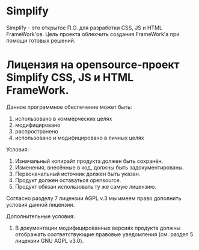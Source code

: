 # Simplify
Simplify - это открытое П.О. для разработки CSS, JS и HTML FrameWork'ов.
Цель проекта облехчить создания FrameWork'а при помощи готовых решений.
# Лицензия на opensource-проект Simplify CSS, JS и HTML FrameWork.

Данное программное обеспечение может быть:
1. использовано в коммерческих целях
2. модифицировано
3. распространено
4. использовано и модифицировано в личных целях

Условия:
1. Изначальный копирайт продукта должен быть сохранён.
2. Изменения, внесённые в код, должны быть задокументированы.
3. Первоначальный источник должен быть указан.
4. Продукт должен оставаться opensource.
5. Продукт обязан использовать ту же самую лицензию.

Согласно разделу 7 лицензии AGPL v.3 мы имеем право дополнить условия данной лицензии.

Дополнительные условия: 
1. В документации модифицированных версиях продукта должны отображать соответствующие правовые уведомления 
(см. раздел 5 лицензии GNU AGPL v3.0).
